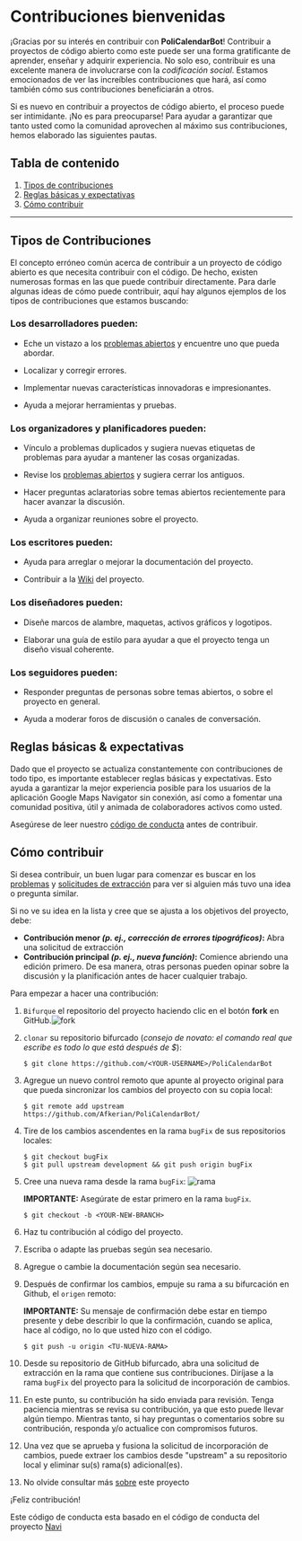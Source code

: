 # Contribuciones bienvenidas

¡Gracias por su interés en contribuir con **PoliCalendarBot**! Contribuir a proyectos de código abierto como este puede ser una forma gratificante de aprender, enseñar y adquirir experiencia. No solo eso, contribuir es una excelente manera de involucrarse con la _codificación social_. Estamos emocionados de ver las increíbles contribuciones que hará, así como también cómo sus contribuciones beneficiarán a otros.

Si es nuevo en contribuir a proyectos de código abierto, el proceso puede ser intimidante. ¡No es para preocuparse! Para ayudar a garantizar que tanto usted como la comunidad aprovechen al máximo sus contribuciones, hemos elaborado las siguientes pautas.

## Tabla de contenido

1. [Tipos de contribuciones](#tipos-de-contribuciones)
1. [Reglas básicas y expectativas](#reglas-básicas--expectativas)
1. [Cómo contribuir](#cómo-contribuir)

---

## Tipos de Contribuciones

El concepto erróneo común acerca de contribuir a un proyecto de código abierto es que necesita contribuir con el código. De hecho, existen numerosas formas en las que puede contribuir directamente. Para darle algunas ideas de cómo puede contribuir, aquí hay algunos ejemplos de los tipos de contribuciones que estamos buscando:

### Los desarrolladores pueden:

* Eche un vistazo a los [problemas abiertos][issues] y encuentre uno que pueda abordar.

* Localizar y corregir errores.

* Implementar nuevas características innovadoras e impresionantes.

* Ayuda a mejorar herramientas y pruebas.

### Los organizadores y planificadores pueden:

* Vínculo a problemas duplicados y sugiera nuevas etiquetas de problemas para ayudar a mantener las cosas organizadas.

* Revise los [problemas abiertos][issues] y sugiera cerrar los antiguos.

* Hacer preguntas aclaratorias sobre temas abiertos recientemente para hacer avanzar la discusión.

* Ayuda a organizar reuniones sobre el proyecto.

### Los escritores pueden:

* Ayuda para arreglar o mejorar la documentación del proyecto.

* Contribuir a la [Wiki][wiki] del proyecto.

### Los diseñadores pueden:

* Diseñe marcos de alambre, maquetas, activos gráficos y logotipos.

* Elaborar una guía de estilo para ayudar a que el proyecto tenga un diseño visual coherente.

### Los seguidores pueden:

* Responder preguntas de personas sobre temas abiertos, o sobre el proyecto en general.

* Ayuda a moderar foros de discusión o canales de conversación.

## Reglas básicas & expectativas

Dado que el proyecto se actualiza constantemente con contribuciones de todo tipo, es importante establecer reglas básicas y expectativas. Esto ayuda a garantizar la mejor experiencia posible para los usuarios de la aplicación Google Maps Navigator sin conexión, así como a fomentar una comunidad positiva, útil y animada de colaboradores activos como usted.

Asegúrese de leer nuestro [código de conducta][code-of-conduct] antes de contribuir.

## Cómo contribuir

Si desea contribuir, un buen lugar para comenzar es buscar en los [problemas][issues] y [solicitudes de extracción][pull-requests] para ver si alguien más tuvo una idea o pregunta similar.

Si no ve su idea en la lista y cree que se ajusta a los objetivos del proyecto, debe:

* **Contribución menor _(p. ej., corrección de errores tipográficos)_:** Abra una solicitud de extracción
* **Contribución principal _(p. ej., nueva función)_:** Comience abriendo una edición primero. De esa manera, otras personas pueden opinar sobre la discusión y la planificación antes de hacer cualquier trabajo.

Para empezar a hacer una contribución:

1. `Bifurque` el repositorio del proyecto haciendo clic en el botón **fork** en GitHub.![fork](https://help.github.com/assets/images/help/repository/fork_button.jpg)

1. `clonar` su repositorio bifurcado (_consejo de novato: el comando real que escribe es todo lo que está después de $_):

   ```shell
   $ git clone https://github.com/<YOUR-USERNAME>/PoliCalendarBot
   ```

1. Agregue un nuevo control remoto que apunte al proyecto original para que pueda sincronizar los cambios del proyecto con su copia local:

   ```shell
   $ git remote add upstream https://github.com/Afkerian/PoliCalendarBot/
   ```

1. Tire de los cambios ascendentes en la rama `bugFix` de sus repositorios locales:

   ```shell
   $ git checkout bugFix
   $ git pull upstream development && git push origin bugFix
   ```

1. Cree una nueva rama desde la rama `bugFix`:
![rama](https://help.github.com/assets/images/help/branch/branch-selection-dropdown.png)

   **IMPORTANTE:** Asegúrate de estar primero en la rama `bugFix`.

   ```shell
   $ git checkout -b <YOUR-NEW-BRANCH>
   ```

1. Haz tu contribución al código del proyecto.

1. Escriba o adapte las pruebas según sea necesario.

1. Agregue o cambie la documentación según sea necesario.

1. Después de confirmar los cambios, empuje su rama a su bifurcación en Github, el `origen` remoto:

   **IMPORTANTE:** Su mensaje de confirmación debe estar en tiempo presente y debe describir lo que la confirmación, cuando se aplica, hace al código, no lo que usted hizo con el código.

   ```concha
   $ git push -u origin <TU-NUEVA-RAMA>
   ```

1. Desde su repositorio de GitHub bifurcado, abra una solicitud de extracción en la rama que contiene sus contribuciones. Diríjase a la rama `bugFix` del proyecto para la solicitud de incorporación de cambios.

1. En este punto, su contribución ha sido enviada para revisión. Tenga paciencia mientras se revisa su contribución, ya que esto puede llevar algún tiempo. Mientras tanto, si hay preguntas o comentarios sobre su contribución, responda y/o actualice con compromisos futuros.

1. Una vez que se aprueba y fusiona la solicitud de incorporación de cambios, puede extraer los cambios desde "upstream" a su repositorio local y eliminar su(s) rama(s) adicional(es).

1. No olvide consultar más [sobre] este proyecto

¡Feliz contribución!

Este código de conducta esta basado en el código de conducta del proyecto [Navi]

[issues]: https://github.com/Afkerian/PoliCalendarBot/issues
[pull-requests]: https://github.com/Afkerian/PoliCalendarBot/pulls
[wiki]: https://github.com/Afkerian/PoliCalendarBot/wiki
[code-of-conduct]: ./CODE_OF_CONDUCT.md
[sobre]: https://github.com/Afkerian/PoliCalendarBot/blob/main/README.md
[Navi]: https://github.com/TheDevPath/Navi/blob/development/CONTRIBUTING.md
